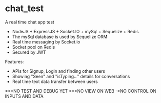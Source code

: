 # chat_test
A real time chat app test

- NodeJS + ExpressJS + Socket.IO + mySql + Sequelize + Redis
- The mySql database is used by Sequelize ORM
- Real time messaging by Socket.io
- Socket pool on Redis
- Secured by JWT

Features:
- APIs for Signup, Login and finding other users
- Showing "Seen" and "isTyping..." details for conversations
- Real time text data transfer between users

***NO TEST AND DEBUG YET
***NO VIEW ON WEB
-*NO CONTROL ON INPUTS AND DATA
